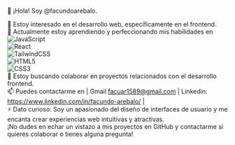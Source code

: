 👋 ¡Hola! Soy @facundoarebalo.

👀 Estoy interesado en el desarrollo web, específicamente en el frontend.
<br/>
🌱 Actualmente estoy aprendiendo y perfeccionando mis habilidades en 
<br/>
![JavaScript](https://img.shields.io/badge/javascript-%23323330.svg?style=for-the-badge&logo=javascript&logoColor=%23F7DF1E)
<br/>
![React](https://img.shields.io/badge/react-%2320232a.svg?style=for-the-badge&logo=react&logoColor=%2361DAFB) 
<br/>
![TailwindCSS](https://img.shields.io/badge/tailwindcss-%2338B2AC.svg?style=for-the-badge&logo=tailwind-css&logoColor=white) 
<br/>
![HTML5](https://img.shields.io/badge/html5-%23E34F26.svg?style=for-the-badge&logo=html5&logoColor=white) 
<br/>
![CSS3](https://img.shields.io/badge/css3-%231572B6.svg?style=for-the-badge&logo=css3&logoColor=white)
<br/>
💞️ Estoy buscando colaborar en proyectos relacionados con el desarrollo frontend.
<br/>
📫 Puedes contactarme en | Gmail facuar1589@gmail.com | Linkedin: https://www.linkedin.com/in/facundo-arebalo/ |
<br/>
⚡ Dato curioso: Soy un apasionado del diseño de interfaces de usuario y me encanta crear experiencias web intuitivas y atractivas.
<br/>
¡No dudes en echar un vistazo a mis proyectos en GitHub y contactarme si quieres colaborar o tienes alguna pregunta!

